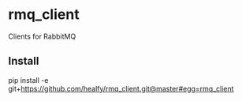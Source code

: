 # rmq_client
Clients for RabbitMQ  
## Install
pip install -e git+https://github.com/healfy/rmq_client.git@master#egg=rmq_client
